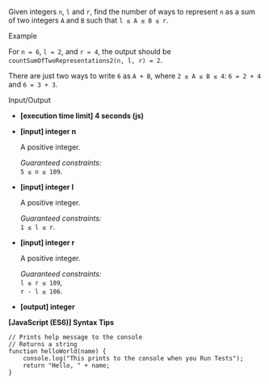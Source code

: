 Given integers `n`, `l` and `r`, find the number of ways to represent `n` as a sum of two
integers `A` and `B` such that `l ≤ A ≤ B ≤ r`.

Example

For `n = 6`, `l = 2`, and `r = 4`, the output should be  
`countSumOfTwoRepresentations2(n, l, r) = 2`.

There are just two ways to write `6` as `A + B`, where `2 ≤ A ≤ B ≤ 4`: `6 = 2 + 4` and
`6 = 3 + 3`.

Input/Output

- **\[execution time limit\] 4 seconds (js)**

- **\[input\] integer n**

  A positive integer.

  _Guaranteed constraints:_  
  `5 ≤ n ≤ 109`.

- **\[input\] integer l**

  A positive integer.

  _Guaranteed constraints:_  
  `1 ≤ l ≤ r`.

- **\[input\] integer r**

  A positive integer.

  _Guaranteed constraints:_  
  `l ≤ r ≤ 109`,  
  `r - l ≤ 106`.

- **\[output\] integer**

**\[JavaScript (ES6)\] Syntax Tips**

    // Prints help message to the console
    // Returns a string
    function helloWorld(name) {
        console.log("This prints to the console when you Run Tests");
        return "Hello, " + name;
    }

